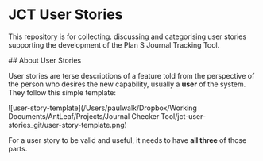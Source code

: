 # JCT User Stories
This repository is for collecting. discussing and categorising user stories supporting the development of the Plan S Journal Tracking Tool.

## About User Stories

User stories are terse descriptions of a feature told from the perspective of the person who desires the new capability, usually a **user** of the system. They follow this simple template:



![user-story-template](/Users/paulwalk/Dropbox/Working Documents/AntLeaf/Projects/Journal Checker Tool/jct-user-stories_git/user-story-template.png)



For a user story to be valid and useful, it needs to have **all three** of those parts.

